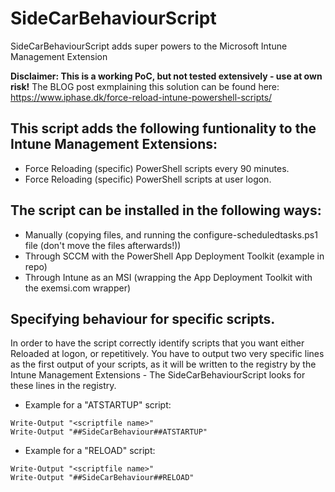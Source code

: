 # SideCarBehaviourScript
SideCarBehaviourScript adds super powers to the Microsoft Intune Management Extension

**Disclaimer: This is a working PoC, but not tested extensively - use at own risk!**
The BLOG post exmplaining this solution can be found here: https://www.iphase.dk/force-reload-intune-powershell-scripts/

## This script adds the following funtionality to the Intune Management Extensions:
- Force Reloading (specific) PowerShell scripts every 90 minutes.
- Force Reloading (specific) PowerShell scripts at user logon.

## The script can be installed in the following ways:
- Manually (copying files, and running the configure-scheduledtasks.ps1 file (don't move the files afterwards!))
- Through SCCM with the PowerShell App Deployment Toolkit (example in repo)
- Through Intune as an MSI (wrapping the App Deployment Toolkit with the exemsi.com wrapper)

## Specifying behaviour for specific scripts.
In order to have the script correctly identify scripts that you want either Reloaded at logon, or repetitively.
You have to output two very specific lines as the first output of your scripts, as it will be written to the registry by the Intune Management Extensions - The SideCarBehaviourScript looks for these lines in the registry.

- Example for a "ATSTARTUP" script:
```
Write-Output "<scriptfile name>"
Write-Output "##SideCarBehaviour##ATSTARTUP"  
```
  
- Example for a "RELOAD" script:
```
Write-Output "<scriptfile name>"
Write-Output "##SideCarBehaviour##RELOAD" 
```
